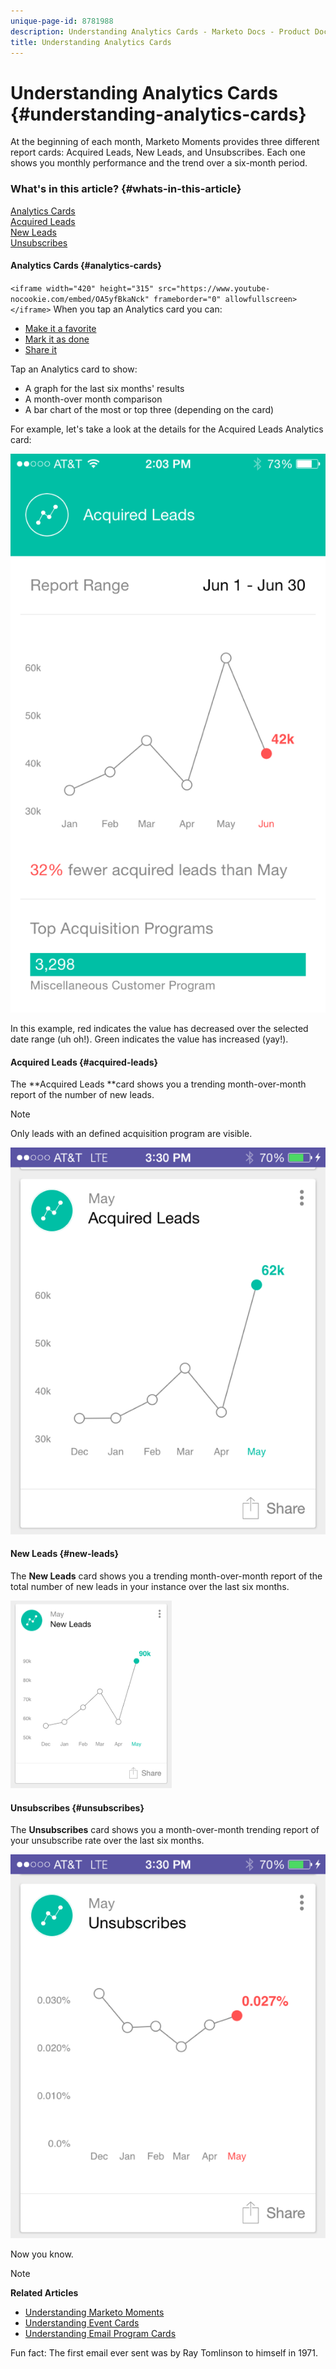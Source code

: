```yaml
---
unique-page-id: 8781988
description: Understanding Analytics Cards - Marketo Docs - Product Documentation
title: Understanding Analytics Cards
---
```


# Understanding Analytics Cards {#understanding-analytics-cards}

At the beginning of each month, Marketo Moments provides three different report cards: Acquired Leads, New Leads, and Unsubscribes. Each one shows you monthly performance and the trend over a six-month period.

### What's in this article? {#whats-in-this-article}

[Analytics Cards](#analytics-cards)  
[Acquired Leads](#acquired-leads)  
[New Leads](#new-leads)  
[Unsubscribes](#unsubscribes)

#### Analytics Cards {#analytics-cards}

`<iframe width="420" height="315" src="https://www.youtube-nocookie.com/embed/OA5yfBkaNck" frameborder="0" allowfullscreen></iframe>` When you tap an Analytics card you can:

* [Make it a favorite](../../../../../product-docs/core-marketo-concepts/mobile-apps/marketo-moments/working-with-moments/creating-a-favorite.md)
* [Mark it as done](../../../../../product-docs/core-marketo-concepts/mobile-apps/marketo-moments/working-with-moments/marking-it-done.md)
* [Share it](../../../../../product-docs/core-marketo-concepts/mobile-apps/marketo-moments/working-with-moments/sharing-a-moment.md)

Tap an Analytics card to show:

* A graph for the last six months' results
* A month-over month comparison
* A bar chart of the most or top three (depending on the card)

For example, let's take a look at the details for the Acquired Leads Analytics card:&nbsp;

![](assets/image2015-7-6-14-3a5-3a25.png)

In this example, red indicates the value has decreased over the selected date range (uh oh!). Green indicates the value has increased (yay!).

#### Acquired Leads {#acquired-leads}

The **Acquired Leads **card shows you a trending month-over-month report of the number of new leads.&nbsp;

>[!NOTE]
>
>Only leads with an defined acquisition program are visible.

![](assets/image2015-6-30-14-3a31-3a40.png)  

#### New Leads {#new-leads}

The **New Leads** card shows you a trending month-over-month report of the total number of new leads in your instance over the last six months.

![](assets/image2015-6-30-14-3a33-3a23.png)

#### Unsubscribes {#unsubscribes}

The **Unsubscribes** card shows you a month-over-month trending report of your unsubscribe rate over the last six months.&nbsp;

![](assets/image2015-6-30-14-3a29-3a3.png)

Now you know.

>[!NOTE]
>
>**Related Articles**
>
>* [Understanding Marketo Moments](understanding-marketo-moments.md)
>* [Understanding Event Cards](understanding-event-cards.md)
>* [Understanding Email Program Cards](understanding-email-program-cards.md)
>

Fun fact: The first email ever sent was by Ray Tomlinson to himself in 1971.&nbsp; 